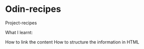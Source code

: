 # Odin-recipes
Project-recipes

What I learnt:

How to link the content
How to structure the information in HTML
